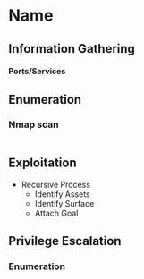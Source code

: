 # Name
## Information Gathering
#### Ports/Services

## Enumeration
### Nmap scan
```bash
```

## Exploitation
- Recursive Process
	- Identify Assets
	- Identify Surface
	- Attach Goal

## Privilege Escalation
### Enumeration